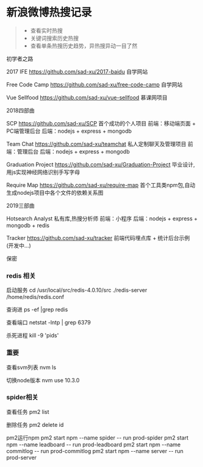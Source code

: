 # 新浪微博热搜记录


> * 查看实时热搜
> * 关键词搜索历史热搜
> * 查看单条热搜历史趋势，异热搜异动一目了然

初学者之路

  2017 IFE https://github.com/sad-xu/2017-baidu
    自学网站

  Free Code Camp https://github.com/sad-xu/free-code-camp
    自学网站

  Vue Sellfood https://github.com/sad-xu/vue-sellfood
    慕课网项目

2018四部曲
  
  SCP https://github.com/sad-xu/SCP
    首个成功的个人项目
    前端：移动端页面 + PC端管理后台
    后端：nodejs + express + mongodb
    
  Team Chat https://github.com/sad-xu/teamchat
    私人定制聊天及管理项目
    前端：管理后台
    后端：nodejs + express + mongodb

  Graduation Project https://github.com/sad-xu/Graduation-Project
    毕业设计,用js实现神经网络识别手写字母

  Require Map https://github.com/sad-xu/require-map
    首个工具类npm包,自动生成nodejs项目中各个文件的依赖关系图

2019三部曲
  
  Hotsearch Analyst
    私有库,热搜分析师
    前端：小程序
    后端：nodejs + express + mongodb + redis

  Tracker https://github.com/sad-xu/tracker
    前端代码埋点库 + 统计后台示例 (开发中...)

  保密

### redis 相关

启动服务
 cd /usr/local/src/redis-4.0.10/src
 ./redis-server /home/redis/redis.conf

查询进
 ps -ef |grep redis

查看端口
 netstat -lntp | grep 6379

杀死进程
 kill -9 'pids'


### 重要

查看svm列表
 nvm ls

切换node版本
 nvm use 10.3.0


### spider相关

查看任务
 pm2 list

删除任务
 pm2 delete id

pm2运行npm
 pm2 start npm --name spider -- run prod-spider
 pm2 start npm --name leadboard -- run prod-leadboard
 pm2 start npm --name commitlog -- run prod-commitlog
 pm2 start npm --name server -- run prod-server